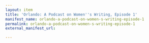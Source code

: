 ```yaml
---
layout: item
title: 'Orlando: A Podcast on Women''s Writing, Episode 1'
manifest_name: orlando-a-podcast-on-women-s-writing-episode-1
permalink: orlando-a-podcast-on-women-s-writing-episode-1
external_manifest_url: 

---
```

<!-- Add an essay or interpretive material below this line,
using HTML or markdown.  Do not modify this file above this line -->
